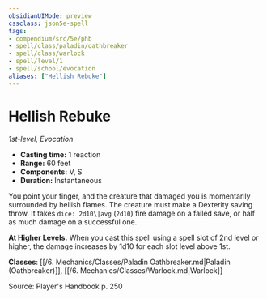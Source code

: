 ```yaml
---
obsidianUIMode: preview
cssclass: json5e-spell
tags:
- compendium/src/5e/phb
- spell/class/paladin/oathbreaker
- spell/class/warlock
- spell/level/1
- spell/school/evocation
aliases: ["Hellish Rebuke"]
---
```

# Hellish Rebuke
*1st-level, Evocation*  

- **Casting time:** 1 reaction
- **Range:** 60 feet
- **Components:** V, S
- **Duration:** Instantaneous

You point your finger, and the creature that damaged you is momentarily surrounded by hellish flames. The creature must make a Dexterity saving throw. It takes `dice: 2d10\|avg` (`2d10`) fire damage on a failed save, or half as much damage on a successful one.

**At Higher Levels.** When you cast this spell using a spell slot of 2nd level or higher, the damage increases by 1d10 for each slot level above 1st.

**Classes**: [[/6. Mechanics/Classes/Paladin Oathbreaker.md\|Paladin (Oathbreaker)]], [[/6. Mechanics/Classes/Warlock.md\|Warlock]]

Source: Player's Handbook p. 250